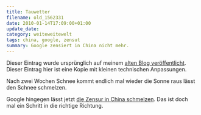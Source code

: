 ```yaml
---
title: Tauwetter
filename: old_1562331
date: 2010-01-14T17:09:00+01:00
update_date:
category: weiteweitewelt
tags: china, google, zensut
summary: Google zensiert in China nicht mehr.
---
```

Dieser Eintrag wurde ursprünglich auf meinem [alten Blog veröffentlicht](https://stu.blogger.de/stories/1562331/). Dieser Eintrag hier ist eine Kopie mit kleinen technischen Anpassungen.

Nach zwei Wochen Schnee kommt endlich mal wieder die Sonne raus lässt den Schnee schmelzen.

Google hingegen lässt jetzt [die Zensur in China schmelzen](https://googleblog.blogspot.com/2010/01/new-approach-to-china.html). Das ist doch mal ein Schritt in die richtige Richtung.
